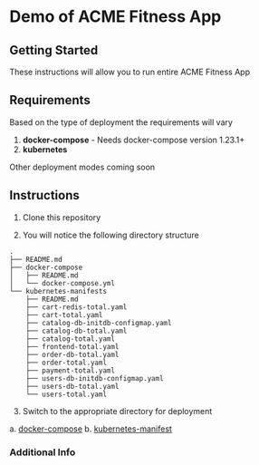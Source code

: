 # Demo of ACME Fitness App

## Getting Started

These instructions will allow you to run entire ACME Fitness App 

## Requirements

Based on the type of deployment the requirements will vary 

1. **docker-compose** - Needs docker-compose version 1.23.1+
2. **kubernetes**

Other deployment modes coming soon

## Instructions

1. Clone this repository 

2. You will notice the following directory structure

``` 
.
├── README.md
├── docker-compose
│   ├── README.md
│   └── docker-compose.yml
└── kubernetes-manifests
    ├── README.md
    ├── cart-redis-total.yaml
    ├── cart-total.yaml
    ├── catalog-db-initdb-configmap.yaml
    ├── catalog-db-total.yaml
    ├── catalog-total.yaml
    ├── frontend-total.yaml
    ├── order-db-total.yaml
    ├── order-total.yaml
    ├── payment-total.yaml
    ├── users-db-initdb-configmap.yaml
    ├── users-db-total.yaml
    └── users-total.yaml
```

3. Switch to the appropriate directory for deployment

a. [docker-compose](docker-compose/README.md)
b. [kubernetes-manifest](kubernetes-manifest/README.md)


### Additional Info
